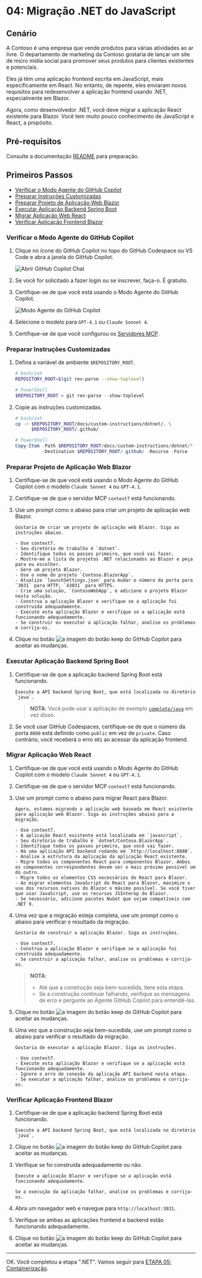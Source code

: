 # 04: Migração .NET do JavaScript

## Cenário

A Contoso é uma empresa que vende produtos para várias atividades ao ar livre. O departamento de marketing da Contoso gostaria de lançar um site de micro mídia social para promover seus produtos para clientes existentes e potenciais.

Eles já têm uma aplicação frontend escrita em JavaScript, mais especificamente em React. No entanto, de repente, eles enviaram novos requisitos para redesenvolver a aplicação frontend usando .NET, especialmente em Blazor.

Agora, como desenvolvedor .NET, você deve migrar a aplicação React existente para Blazor. Você tem muito pouco conhecimento de JavaScript e React, a propósito.

## Pré-requisitos

Consulte a documentação [README](../README.md) para preparação.

## Primeiros Passos

- [Verificar o Modo Agente do GitHub Copilot](#verificar-o-modo-agente-do-github-copilot)
- [Preparar Instruções Customizadas](#preparar-instruções-customizadas)
- [Preparar Projeto de Aplicação Web Blazor](#preparar-projeto-de-aplicação-web-blazor)
- [Executar Aplicação Backend Spring Boot](#executar-aplicação-backend-spring-boot)
- [Migrar Aplicação Web React](#migrar-aplicação-web-react)
- [Verificar Aplicação Frontend Blazor](#verificar-aplicação-frontend-blazor)

### Verificar o Modo Agente do GitHub Copilot

1. Clique no ícone do GitHub Copilot no topo do GitHub Codespace ou VS Code e abra a janela do GitHub Copilot.

   ![Abrir GitHub Copilot Chat](./images/setup-02.png)

1. Se você for solicitado a fazer login ou se inscrever, faça-o. É gratuito.
1. Certifique-se de que você está usando o Modo Agente do GitHub Copilot.

   ![Modo Agente do GitHub Copilot](./images/setup-03.png)

1. Selecione o modelo para `GPT-4.1` ou `Claude Sonnet 4`.
1. Certifique-se de que você configurou os [Servidores MCP](./00-setup.md#configurar-servidores-mcp).

### Preparar Instruções Customizadas

1. Defina a variável de ambiente `$REPOSITORY_ROOT`.

   ```bash
   # bash/zsh
   REPOSITORY_ROOT=$(git rev-parse --show-toplevel)
   ```

   ```powershell
   # PowerShell
   $REPOSITORY_ROOT = git rev-parse --show-toplevel
   ```

1. Copie as instruções customizadas.

    ```bash
    # bash/zsh
    cp -r $REPOSITORY_ROOT/docs/custom-instructions/dotnet/. \
          $REPOSITORY_ROOT/.github/
    ```

    ```powershell
    # PowerShell
    Copy-Item -Path $REPOSITORY_ROOT/docs/custom-instructions/dotnet/* `
              -Destination $REPOSITORY_ROOT/.github/ -Recurse -Force
    ```

### Preparar Projeto de Aplicação Web Blazor

1. Certifique-se de que você está usando o Modo Agente do GitHub Copilot com o modelo `Claude Sonnet 4` ou `GPT-4.1`.
1. Certifique-se de que o servidor MCP `context7` está funcionando.
1. Use um prompt como o abaixo para criar um projeto de aplicação web Blazor.

    ```text
    Gostaria de criar um projeto de aplicação web Blazor. Siga as instruções abaixo.

    - Use context7.
    - Seu diretório de trabalho é `dotnet`.
    - Identifique todos os passos primeiro, que você vai fazer.
    - Mostre-me a lista de projetos .NET relacionados ao Blazor e peça para eu escolher.
    - Gere um projeto Blazor.
    - Use o nome do projeto `Contoso.BlazorApp`.
    - Atualize `launchSettings.json` para mudar o número da porta para `3031` para HTTP, `43031` para HTTPS.
    - Crie uma solução, `ContosoWebApp`, e adicione o projeto Blazor nesta solução.
    - Construa a aplicação Blazor e verifique se a aplicação foi construída adequadamente.
    - Execute esta aplicação Blazor e verifique se a aplicação está funcionando adequadamente.
    - Se construir ou executar a aplicação falhar, analise os problemas e corrija-os.
    ```

1. Clique no botão ![a imagem do botão keep](https://img.shields.io/badge/keep-blue) do GitHub Copilot para aceitar as mudanças.

### Executar Aplicação Backend Spring Boot

1. Certifique-se de que a aplicação backend Spring Boot está funcionando.

    ```text
    Execute a API backend Spring Boot, que está localizada no diretório `java`.
    ```

   > **NOTA**: Você pode usar a aplicação de exemplo [`complete/java`](../complete/java/) em vez disso.

1. Se você usar GitHub Codespaces, certifique-se de que o número da porta `8080` está definido como `public` em vez de `private`. Caso contrário, você receberá o erro `401` ao acessar da aplicação frontend.

### Migrar Aplicação Web React

1. Certifique-se de que você está usando o Modo Agente do GitHub Copilot com o modelo `Claude Sonnet 4` ou `GPT-4.1`.
1. Certifique-se de que o servidor MCP `context7` está funcionando.
1. Use um prompt como o abaixo para migrar React para Blazor.

    ```text
    Agora, estamos migrando a aplicação web baseada em React existente para aplicação web Blazor. Siga as instruções abaixo para a migração.
    
    - Use context7.
    - A aplicação React existente está localizada em `javascript`.
    - Seu diretório de trabalho é `dotnet/Contoso.BlazorApp`.
    - Identifique todos os passos primeiro, que você vai fazer.
    - Há uma aplicação API backend rodando em `http://localhost:8080`.
    - Analise a estrutura da aplicação da aplicação React existente.
    - Migre todos os componentes React para componentes Blazor. Ambos os componentes correspondentes devem ser o mais próximo possível um do outro.
    - Migre todos os elementos CSS necessários do React para Blazor.
    - Ao migrar elementos JavaScript do React para Blazor, maximize o uso dos recursos nativos do Blazor o máximo possível. Se você tiver que usar JavaScript, use os recursos JSInterop do Blazor.
    - Se necessário, adicione pacotes NuGet que sejam compatíveis com .NET 9.
    ```

1. Uma vez que a migração esteja completa, use um prompt como o abaixo para verificar o resultado da migração.

    ```text
    Gostaria de construir a aplicação Blazor. Siga as instruções.

    - Use context7.
    - Construa a aplicação Blazor e verifique se a aplicação foi construída adequadamente.
    - Se construir a aplicação falhar, analise os problemas e corrija-os.
    ```

   > **NOTA**:
   >
   > - Até que a construção seja bem-sucedida, itere esta etapa.
   > - Se a construção continuar falhando, verifique as mensagens de erro e pergunte ao Agente GitHub Copilot para entendê-las.

1. Clique no botão ![a imagem do botão keep](https://img.shields.io/badge/keep-blue) do GitHub Copilot para aceitar as mudanças.
1. Uma vez que a construção seja bem-sucedida, use um prompt como o abaixo para verificar o resultado da migração.

    ```text
    Gostaria de executar a aplicação Blazor. Siga as instruções.

    - Use context7.
    - Execute esta aplicação Blazor e verifique se a aplicação está funcionando adequadamente.
    - Ignore o erro de conexão da aplicação API backend nesta etapa.
    - Se executar a aplicação falhar, analise os problemas e corrija-os.
    ```

### Verificar Aplicação Frontend Blazor

1. Certifique-se de que a aplicação backend Spring Boot está funcionando.

    ```text
    Execute a API backend Spring Boot, que está localizada no diretório `java`.
    ```

1. Clique no botão ![a imagem do botão keep](https://img.shields.io/badge/keep-blue) do GitHub Copilot para aceitar as mudanças.
1. Verifique se foi construída adequadamente ou não.

    ```text
    Execute a aplicação Blazor e verifique se a aplicação está funcionando adequadamente.

    Se a execução da aplicação falhar, analise os problemas e corrija-os.
    ```

1. Abra um navegador web e navegue para `http://localhost:3031`.
1. Verifique se ambas as aplicações frontend e backend estão funcionando adequadamente.
1. Clique no botão ![a imagem do botão keep](https://img.shields.io/badge/keep-blue) do GitHub Copilot para aceitar as mudanças.

---

OK. Você completou a etapa ".NET". Vamos seguir para [ETAPA 05: Containerização](./05-containerization.md).